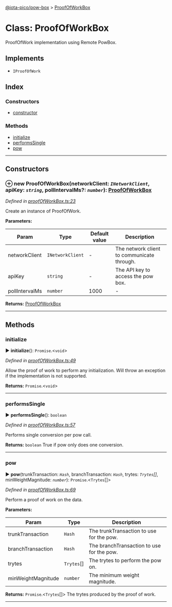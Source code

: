 [@iota-pico/pow-box](../README.md) > [ProofOfWorkBox](../classes/proofofworkbox.md)



# Class: ProofOfWorkBox


ProofOfWork implementation using Remote PowBox.

## Implements

* `IProofOfWork`

## Index

### Constructors

* [constructor](proofofworkbox.md#constructor)


### Methods

* [initialize](proofofworkbox.md#initialize)
* [performsSingle](proofofworkbox.md#performssingle)
* [pow](proofofworkbox.md#pow)



---
## Constructors
<a id="constructor"></a>


### ⊕ **new ProofOfWorkBox**(networkClient: *`INetworkClient`*, apiKey: *`string`*, pollIntervalMs?: *`number`*): [ProofOfWorkBox](proofofworkbox.md)


*Defined in [proofOfWorkBox.ts:23](https://github.com/iotaeco/iota-pico-pow-box/blob/246a424/src/proofOfWorkBox.ts#L23)*



Create an instance of ProofOfWork.


**Parameters:**

| Param | Type | Default value | Description |
| ------ | ------ | ------ | ------ |
| networkClient | `INetworkClient`  | - |   The network client to communicate through. |
| apiKey | `string`  | - |   The API key to access the pow box. |
| pollIntervalMs | `number`  | 1000 |   - |





**Returns:** [ProofOfWorkBox](proofofworkbox.md)

---


## Methods
<a id="initialize"></a>

###  initialize

► **initialize**(): `Promise`.<`void`>



*Defined in [proofOfWorkBox.ts:49](https://github.com/iotaeco/iota-pico-pow-box/blob/246a424/src/proofOfWorkBox.ts#L49)*



Allow the proof of work to perform any initialization. Will throw an exception if the implementation is not supported.




**Returns:** `Promise`.<`void`>





___

<a id="performssingle"></a>

###  performsSingle

► **performsSingle**(): `boolean`



*Defined in [proofOfWorkBox.ts:57](https://github.com/iotaeco/iota-pico-pow-box/blob/246a424/src/proofOfWorkBox.ts#L57)*



Performs single conversion per pow call.




**Returns:** `boolean`
True if pow only does one conversion.






___

<a id="pow"></a>

###  pow

► **pow**(trunkTransaction: *`Hash`*, branchTransaction: *`Hash`*, trytes: *`Trytes`[]*, minWeightMagnitude: *`number`*): `Promise`.<`Trytes`[]>



*Defined in [proofOfWorkBox.ts:69](https://github.com/iotaeco/iota-pico-pow-box/blob/246a424/src/proofOfWorkBox.ts#L69)*



Perform a proof of work on the data.


**Parameters:**

| Param | Type | Description |
| ------ | ------ | ------ |
| trunkTransaction | `Hash`   |  The trunkTransaction to use for the pow. |
| branchTransaction | `Hash`   |  The branchTransaction to use for the pow. |
| trytes | `Trytes`[]   |  The trytes to perform the pow on. |
| minWeightMagnitude | `number`   |  The minimum weight magnitude. |





**Returns:** `Promise`.<`Trytes`[]>
The trytes produced by the proof of work.






___


